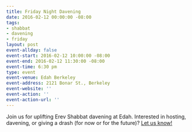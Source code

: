 ```yaml
---
title: Friday Night Davening
date: 2016-02-12 00:00:00 -08:00
tags:
- shabbat
- davening
- friday
layout: post
event-allday: false
event-start: 2016-02-12 10:00:00 -08:00
event-end: 2016-02-12 11:30:00 -08:00
event-time: 6:30 pm
type: event
event-venue: Edah Berkeley
event-address: 2121 Bonar St., Berkeley
event-website: ''
event-action: ''
event-action-url: ''
---
```


Join us for uplifting Erev Shabbat davening at Edah. Interested in hosting, davening, or giving a drash (for now or for the future)? [Let us know!](mailto:info@minyandafna.org)